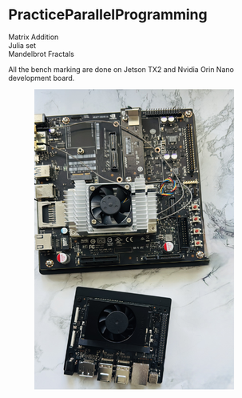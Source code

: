 # PracticeParallelProgramming

Matrix Addition  
Julia set  
Mandelbrot Fractals  




All the bench marking are done on Jetson TX2 and Nvidia Orin Nano development board.


<p align="center">
  <img src="Assets/DevelopmentBoard.jpg" alt="Development Board" width="400" height="600"/>
</p>
